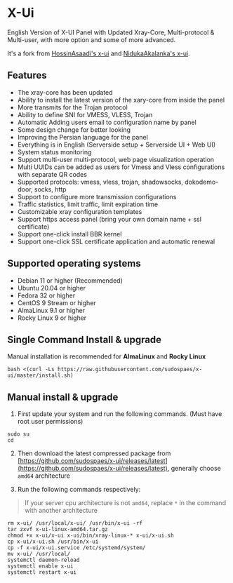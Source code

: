 # X-Ui

English Version of X-UI Panel with Updated Xray-Core, Multi-protocol & Multi-user, with more option and some of more advanced.

It's a fork from [HossinAsaadi's x-ui](https://github.com/hossinasaadi/x-ui) and [NidukaAkalanka's x-ui](https://github.com/NidukaAkalanka/x-ui-english).


## Features
-   The xray-core has been updated
-   Ability to install the latest version of the xary-core from inside the panel
-   More transmits for the Trojan protocol
-   Ability to define SNI for VMESS, VLESS, Trojan
-   Automatic Adding users email to configuration name by panel
-   Some design change for better looking
-   Improving the Persian language for the panel
-   Everything is in English (Serverside setup + Serverside UI + Web UI)
-   System status monitoring
-   Support multi-user multi-protocol, web page visualization operation
-   Multi UUIDs can be added as users for Vmess and Vless configurations with separate QR codes
-   Supported protocols: vmess, vless, trojan, shadowsocks, dokodemo-door, socks, http
-   Support to configure more transmission configurations
-   Traffic statistics, limit traffic, limit expiration time
-   Customizable xray configuration templates
-   Support https access panel (bring your own domain name + ssl certificate)
-   Support one-click install BBR kernel
-   Support one-click SSL certificate application and automatic renewal


## Supported operating systems

-   Debian 11 or higher (Recommended)
-   Ubuntu 20.04 or higher
-   Fedora 32 or higher
-   CentOS 9 Stream or higher
-   AlmaLinux 9.1 or higher
-   Rocky Linux 9 or higher

## Single Command Install & upgrade
Manual installation is recommended for **AlmaLinux** and **Rocky Linux**

    bash <(curl -Ls https://raw.githubusercontent.com/sudospaes/x-ui/master/install.sh)

    
## Manual install & upgrade
1.  First update your system and run the following commands. (Must have root user permissions)

   ```
sudo su
cd
```

2.  Then download the latest compressed package from  [https://github.com/sudospaes/x-ui/releases/latest](https://github.com/sudospaes/x-ui/releases/latest), generally choose  `amd64`  architecture

2.  Run the following commands respectively:

> If your server cpu architecture is not  `amd64`, replace  `*`  in the command with another architecture

  ```
rm x-ui/ /usr/local/x-ui/ /usr/bin/x-ui -rf
tar zxvf x-ui-linux-amd64.tar.gz
chmod +x x-ui/x-ui x-ui/bin/xray-linux-* x-ui/x-ui.sh
cp x-ui/x-ui.sh /usr/bin/x-ui
cp -f x-ui/x-ui.service /etc/systemd/system/
mv x-ui/ /usr/local/
systemctl daemon-reload
systemctl enable x-ui
systemctl restart x-ui
```
